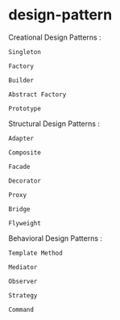 # design-pattern

Creational Design Patterns :

`Singleton`

`Factory`

`Builder`

`Abstract Factory`

`Prototype`

Structural Design Patterns :

`Adapter`

`Composite`

`Facade`

`Decorator`

`Proxy`

`Bridge`

`Flyweight`

Behavioral Design Patterns :

`Template Method`

`Mediator`

`Observer`

`Strategy`

`Command`

